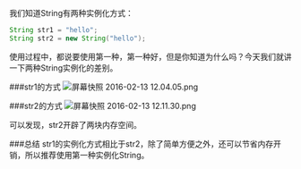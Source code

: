 我们知道String有两种实例化方式：

```java
String str1 = "hello";
String str2 = new String("hello");
```

使用过程中，都说要使用第一种，第一种好，但是你知道为什么吗？今天我们就讲一下两种String实例化的差别。

###str1的方式
![屏幕快照 2016-02-13 12.04.05.png](https://ooo.0o0.ooo/2016/02/12/56beb6d95822d.png)

###str2的方式
![屏幕快照 2016-02-13 12.11.30.png](https://ooo.0o0.ooo/2016/02/12/56beb712261b0.png)

可以发现，str2开辟了两块内存空间。

###总结
str1的实例化方式相比于str2，除了简单方便之外，还可以节省内存开销，所以推荐使用第一种实例化String。